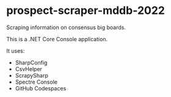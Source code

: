# prospect-scraper-mddb-2022

Scraping information on consensus big boards.

This is a .NET Core Console application.  

It uses:
* SharpConfig
* CsvHelper
* ScrapySharp
* Spectre Console
* GitHub Codespaces
